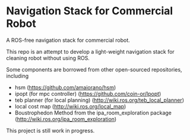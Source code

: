 # Navigation Stack for Commercial Robot

A ROS-free navigation stack for commercial robot.

This repo is an attempt to develop a light-weight navigation stack for cleaning robot without using ROS.

Some components are borrowed from other open-sourced repositories, including

* hsm (https://github.com/amaiorano/hsm)
* ipopt (for mpc controller) (https://github.com/coin-or/Ipopt)
* teb planner (for local planning) (http://wiki.ros.org/teb_local_planner)
* local cost map (http://wiki.ros.org/local_map)
* Boustrophedon Method from the ipa_room_exploration package (http://wiki.ros.org/ipa_room_exploration)

This project is still work in progress.